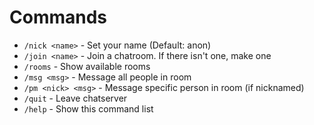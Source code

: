 # Commands

- `/nick <name>` - Set your name (Default: anon)
- `/join <name>` - Join a chatroom. If there isn't one, make one
- `/rooms` - Show available rooms
- `/msg <msg>` - Message all people in room
- `/pm <nick> <msg>` - Message specific person in room (if nicknamed)
- `/quit` - Leave chatserver
- `/help` - Show this command list